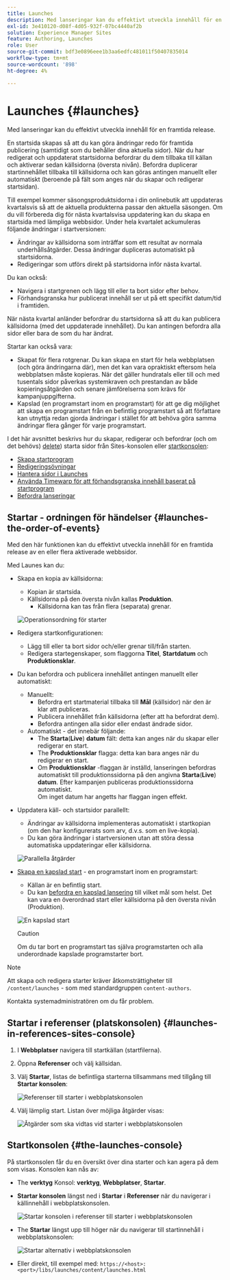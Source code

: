 ```yaml
---
title: Launches
description: Med lanseringar kan du effektivt utveckla innehåll för en framtida release. De gör att du kan göra ändringar redo för framtida publicering, samtidigt som du behåller dina aktuella sidor
exl-id: 3e410120-d08f-4d05-932f-07bc4440af2b
solution: Experience Manager Sites
feature: Authoring, Launches
role: User
source-git-commit: bdf3e0896eee1b3aa6edfc481011f50407835014
workflow-type: tm+mt
source-wordcount: '898'
ht-degree: 4%

---
```


# Launches {#launches}

Med lanseringar kan du effektivt utveckla innehåll för en framtida release.

En startsida skapas så att du kan göra ändringar redo för framtida publicering (samtidigt som du behåller dina aktuella sidor). När du har redigerat och uppdaterat startsidorna befordrar du dem tillbaka till källan och aktiverar sedan källsidorna (översta nivån). Befordra duplicerar startinnehållet tillbaka till källsidorna och kan göras antingen manuellt eller automatiskt (beroende på fält som anges när du skapar och redigerar startsidan).

Till exempel kommer säsongsproduktsidorna i din onlinebutik att uppdateras kvartalsvis så att de aktuella produkterna passar den aktuella säsongen. Om du vill förbereda dig för nästa kvartalsvisa uppdatering kan du skapa en startsida med lämpliga webbsidor. Under hela kvartalet ackumuleras följande ändringar i startversionen:

* Ändringar av källsidorna som inträffar som ett resultat av normala underhållsåtgärder. Dessa ändringar dupliceras automatiskt på startsidorna.
* Redigeringar som utförs direkt på startsidorna inför nästa kvartal.

Du kan också:

* Navigera i startgrenen och lägg till eller ta bort sidor efter behov.
* Förhandsgranska hur publicerat innehåll ser ut på ett specifikt datum/tid i framtiden.

När nästa kvartal anländer befordrar du startsidorna så att du kan publicera källsidorna (med det uppdaterade innehållet). Du kan antingen befordra alla sidor eller bara de som du har ändrat.

Startar kan också vara:

* Skapat för flera rotgrenar. Du kan skapa en start för hela webbplatsen (och göra ändringarna där), men det kan vara opraktiskt eftersom hela webbplatsen måste kopieras. När det gäller hundratals eller till och med tusentals sidor påverkas systemkraven och prestandan av både kopieringsåtgärden och senare jämförelserna som krävs för kampanjuppgifterna.
* Kapslad (en programstart inom en programstart) för att ge dig möjlighet att skapa en programstart från en befintlig programstart så att författare kan utnyttja redan gjorda ändringar i stället för att behöva göra samma ändringar flera gånger för varje programstart.

I det här avsnittet beskrivs hur du skapar, redigerar och befordrar (och om det behövs) [delete](/help/sites-cloud/authoring/launches/creating.md#deleting-a-launch)) starta sidor från Sites-konsolen eller [startkonsolen](#the-launches-console):

* [Skapa startprogram](/help/sites-cloud/authoring/launches/creating.md)
* [Redigeringsövningar](/help/sites-cloud/authoring/launches/editing.md)
* [Hantera sidor i Launches](/help/sites-cloud/authoring/launches/managing-pages.md)
* [Använda Timewarp för att förhandsgranska innehåll baserat på startprogram](/help/sites-cloud/authoring/launches/preview.md)
* [Befordra lanseringar](/help/sites-cloud/authoring/launches/promoting.md)

## Startar - ordningen för händelser {#launches-the-order-of-events}

Med den här funktionen kan du effektivt utveckla innehåll för en framtida release av en eller flera aktiverade webbsidor.

Med Launes kan du:

* Skapa en kopia av källsidorna:
   * Kopian är startsida.
   * Källsidorna på den översta nivån kallas **Produktion**.
      * Källsidorna kan tas från flera (separata) grenar.

  ![Operationsordning för starter](/help/sites-cloud/authoring/assets/launches-order.png)

* Redigera startkonfigurationen:
   * Lägg till eller ta bort sidor och/eller grenar till/från starten.
   * Redigera startegenskaper, som flaggorna **Titel**, **Startdatum** och **Produktionsklar**.
* Du kan befordra och publicera innehållet antingen manuellt eller automatiskt:
   * Manuellt:
      * Befordra ert startmaterial tillbaka till **Mål** (källsidor) när den är klar att publiceras.
      * Publicera innehållet från källsidorna (efter att ha befordrat dem).
      * Befordra antingen alla sidor eller endast ändrade sidor.
   * Automatiskt - det innebär följande:
      * The **Starta**(**Live**) **datum** fält: detta kan anges när du skapar eller redigerar en start.
      * The **Produktionsklar** flagga: detta kan bara anges när du redigerar en start.
      * Om **Produktionsklar** -flaggan är inställd, lanseringen befordras automatiskt till produktionssidorna på den angivna **Starta**(**Live**) **datum**. Efter kampanjen publiceras produktionssidorna automatiskt.\
        Om inget datum har angetts har flaggan ingen effekt.
* Uppdatera käll- och startsidor parallellt:
   * Ändringar av källsidorna implementeras automatiskt i startkopian (om den har konfigurerats som arv, d.v.s. som en live-kopia).
   * Du kan göra ändringar i startversionen utan att störa dessa automatiska uppdateringar eller källsidorna.

  ![Parallella åtgärder](/help/sites-cloud/authoring/assets/launches-parallel.png)

* [Skapa en kapslad start](/help/sites-cloud/authoring/launches/creating.md#creating-a-nested-launch) - en programstart inom en programstart:
   * Källan är en befintlig start.
   * Du kan [befordra en kapslad lansering](/help/sites-cloud/authoring/launches/promoting.md#promoting-a-nested-launch) till vilket mål som helst. Det kan vara en överordnad start eller källsidorna på den översta nivån (Produktion).

  ![En kapslad start](/help/sites-cloud/authoring/assets/launches-nested.png)

  >[!CAUTION]
  >
  >Om du tar bort en programstart tas själva programstarten och alla underordnade kapslade programstarter bort.

>[!NOTE]
>
>Att skapa och redigera starter kräver åtkomsträttigheter till `/content/launches` - som med standardgruppen `content-authors`.
>
>Kontakta systemadministratören om du får problem.

## Startar i referenser (platskonsolen) {#launches-in-references-sites-console}

1. I **Webbplatser** navigera till startkällan (startfilerna).
1. Öppna **Referenser** och välj källsidan.
1. Välj **Startar**, listas de befintliga starterna tillsammans med tillgång till **Startar konsolen**:

   ![Referenser till starter i webbplatskonsolen](/help/sites-cloud/authoring/assets/launches-references.png)

1. Välj lämplig start. Listan över möjliga åtgärder visas:

   ![Åtgärder som ska vidtas vid starter i webbplatskonsolen](/help/sites-cloud/authoring/assets/launches-references-actions.png)

## Startkonsolen {#the-launches-console}

På startkonsolen får du en översikt över dina starter och kan agera på dem som visas. Konsolen kan nås av:

* The **verktyg** Konsol: **verktyg**, **Webbplatser**, **Startar**.

* **Startar konsolen** längst ned i **Startar** i **Referenser** när du navigerar i källinnehåll i webbplatskonsolen.

  ![Startar konsolen i referenser till starter i webbplatskonsolen](/help/sites-cloud/authoring/assets/launches-references.png)

* The **Startar** längst upp till höger när du navigerar till startinnehåll i webbplatskonsolen:

  ![Startar alternativ i webbplatskonsolen](/help/sites-cloud/authoring/assets/launches-console-navigate-launch-content.png)

* Eller direkt, till exempel med:
  `https://<host>:<port>/libs/launches/content/launches.html`
